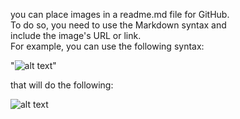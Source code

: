 you can place images in a readme.md file for GitHub.  
To do so, you need to use the Markdown syntax and  
include the image's URL or link.  
For example, you can use the following syntax: 

"![alt text](https://example.com/image.jpg)"  

that will do the following:

![alt text](https://example.com/image.jpg)

